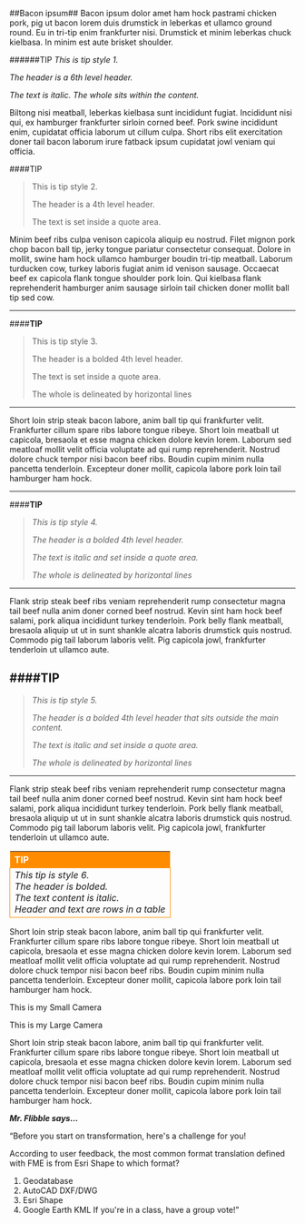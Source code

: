 ##Bacon ipsum##
Bacon ipsum dolor amet ham hock pastrami chicken pork, pig ut bacon lorem duis drumstick in leberkas et ullamco ground round. Eu in tri-tip enim frankfurter nisi. Drumstick et minim leberkas chuck kielbasa. In minim est aute brisket shoulder.

######TIP
*This is tip style 1.*

*The header is a 6th level header.* 

*The text is italic. The whole sits within the content.*


Biltong nisi meatball, leberkas kielbasa sunt incididunt fugiat. Incididunt nisi qui, ex hamburger frankfurter sirloin corned beef. Pork swine incididunt enim, cupidatat officia laborum ut cillum culpa. Short ribs elit exercitation doner tail bacon laborum irure fatback ipsum cupidatat jowl veniam qui officia.


####TIP
> This is tip style 2.
>  
> The header is a 4th level header.
>  
> The text is set inside a quote area. 


Minim beef ribs culpa venison capicola aliquip eu nostrud. Filet mignon pork chop bacon ball tip, jerky tongue pariatur consectetur consequat. Dolore in mollit, swine ham hock ullamco hamburger boudin tri-tip meatball. Laborum turducken cow, turkey laboris fugiat anim id venison sausage. Occaecat beef ex capicola flank tongue shoulder pork loin. Qui kielbasa flank reprehenderit hamburger anim sausage sirloin tail chicken doner mollit ball tip sed cow.


----------
####**TIP**
>This is tip style 3.
>
>The header is a bolded 4th level header.
>
>The text is set inside a quote area.
>
>The whole is delineated by horizontal lines

----------

Short loin strip steak bacon labore, anim ball tip qui frankfurter velit. Frankfurter cillum spare ribs labore tongue ribeye. Short loin meatball ut capicola, bresaola et esse magna chicken dolore kevin lorem. Laborum sed meatloaf mollit velit officia voluptate ad qui rump reprehenderit. Nostrud dolore chuck tempor nisi bacon beef ribs. Boudin cupim minim nulla pancetta tenderloin. Excepteur doner mollit, capicola labore pork loin tail hamburger ham hock.


----------
####**TIP**
>*This is tip style 4.*
>
>*The header is a bolded 4th level header.*
>
>*The text is italic and set inside a quote area.*
>
>*The whole is delineated by horizontal lines*

----------


Flank strip steak beef ribs veniam reprehenderit rump consectetur magna tail beef nulla anim doner corned beef nostrud. Kevin sint ham hock beef salami, pork aliqua incididunt turkey tenderloin. Pork belly flank meatball, bresaola aliquip ut ut in sunt shankle alcatra laboris drumstick quis nostrud. Commodo pig tail laborum laboris velit. Pig capicola jowl, frankfurter tenderloin ut ullamco aute.



####**TIP**
----------
>*This is tip style 5.*
>
>*The header is a bolded 4th level header that sits outside the main content.*
>
>*The text is italic and set inside a quote area.*
>
>*The whole is delineated by horizontal lines*

----------


Flank strip steak beef ribs veniam reprehenderit rump consectetur magna tail beef nulla anim doner corned beef nostrud. Kevin sint ham hock beef salami, pork aliqua incididunt turkey tenderloin. Pork belly flank meatball, bresaola aliquip ut ut in sunt shankle alcatra laboris drumstick quis nostrud. Commodo pig tail laborum laboris velit. Pig capicola jowl, frankfurter tenderloin ut ullamco aute.


<table style="border-spacing: 0px">
<tr>
<th style="background-color:darkorange;color:white;text-align:left">TIP</th>
</tr>

<tr>
<td style="border: 1px solid darkorange;font-style:italic">This tip is style 6.</br>
The header is bolded.</br>
The text content is italic.</br>
Header and text are rows in a table</td>
</tr>

</table>

Short loin strip steak bacon labore, anim ball tip qui frankfurter velit. Frankfurter cillum spare ribs labore tongue ribeye. Short loin meatball ut capicola, bresaola et esse magna chicken dolore kevin lorem. Laborum sed meatloaf mollit velit officia voluptate ad qui rump reprehenderit. Nostrud dolore chuck tempor nisi bacon beef ribs. Boudin cupim minim nulla pancetta tenderloin. Excepteur doner mollit, capicola labore pork loin tail hamburger ham hock.

This is my <i class="fa fa-camera-retro"></i> Small Camera

This is my <i class="fa fa-camera-retro fa-5x"></i> Large Camera

Short loin strip steak bacon labore, anim ball tip qui frankfurter velit. Frankfurter cillum spare ribs labore tongue ribeye. Short loin meatball ut capicola, bresaola et esse magna chicken dolore kevin lorem. Laborum sed meatloaf mollit velit officia voluptate ad qui rump reprehenderit. Nostrud dolore chuck tempor nisi bacon beef ribs. Boudin cupim minim nulla pancetta tenderloin. Excepteur doner mollit, capicola labore pork loin tail hamburger ham hock.


***Mr. Flibble says…***

<i class="fa fa-quote-left fa-3x fa-pull-left fa-border"></i>“Before you start on transformation, here's a challenge for you!

According to user feedback, the most common format translation defined with FME is from Esri Shape to which format?

1. Geodatabase
2. AutoCAD DXF/DWG
3. Esri Shape
4. Google Earth KML
If you're in a class, have a group vote!”
